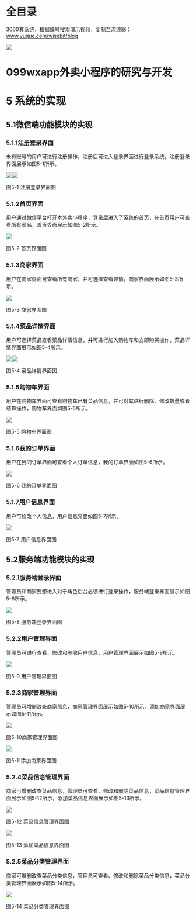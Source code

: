 # 全目录

3000套系统，根据编号搜索演示视频，复制至流浪器：www.yuque.com/wisebit/blog


![](https://bitwise.oss-cn-heyuan.aliyuncs.com/2024/11/06/qq_wechat.png)
# 099wxapp外卖小程序的研究与开发
# 5 系统的实现
## 5.1微信端功能模块的实现
### 5.1.1注册登录界面
未有账号的用户可进行注册操作，注册后可进入登录界面进行登录系统，注册登录界面展示如图5-1所示。

![](/md/blog.016.png)![](/md/blog.017.png)

图5-1 注册登录界面图
### 5.1.2首页界面
用户通过微信平台打开本外卖小程序，登录后进入了系统的首页，在首页用户可查看所有菜品，首页界面展示如图5-2所示。

![](/md/blog.018.png)

图5-2 首页界面图
### 5.1.3商家界面
用户在商家界面可查看所有商家，并可选择查看详情，商家界面展示如图5-3所示。

![](/md/blog.019.png)

图5-3 商家界面图
### 5.1.4菜品详情界面
用户可选择菜品查看菜品详情信息，并可进行加入购物车和立即购买操作，菜品详情界面展示如图5-4所示。

![](/md/blog.020.png)![](/md/blog.021.png)

图5-4 菜品详情界面图
### 5.1.5购物车界面
用户在购物车界面可查看购物车已有菜品信息，并可对其进行删除、修改数量或者结算操作，购物车界面如图5-5所示。

![](/md/blog.022.png)

图5-5 购物车界面图
### 5.1.6我的订单界面
用户在我的订单界面可查看个人订单信息，我的订单界面如图5-6所示。

![](/md/blog.023.png)

图5-6 我的订单界面图
### 5.1.7用户信息界面
用户可修改个人信息，用户信息界面如图5-7所示。

![](/md/blog.024.png)

图5-7 用户信息界面图
## 5.2服务端功能模块的实现
### 5.2.1服务端登录界面
管理员和商家要想进入对于角色后台必须进行登录操作，服务端登录界面展示如图5-8所示。

![](/md/blog.025.png)

图5-8 服务端登录界面图
### 5.2.2用户管理界面
管理员可进行查看、修改和删除用户信息，用户管理界面展示如图5-9所示。

![](/md/blog.026.png)

图5-9 用户管理界面图
### 5.2.3商家管理界面
管理员可增删改查商家信息，商家管理界面展示如图5-10所示。添加商家界面展示如图5-11所示。

![](/md/blog.027.png)

图5-10商家管理界面图

![](/md/blog.028.png)

图5-11添加商家界面图
### 5.2.4菜品信息管理界面
商家可增删改查菜品信息，管理员可查看、修改和删除菜品信息，菜品信息管理界面展示如图5-12所示，添加菜品信息界面展示如图5-13所示。

![](/md/blog.029.png)

图5-12 菜品信息管理界面图

![](/md/blog.030.png)

图5-13 添加菜品信息界面图
### 5.2.5菜品分类管理界面
商家可增删改查菜品分类信息，管理员可查看、修改和删除菜品分类信息，菜品分类管理界面展示如图5-14所示。

![](/md/blog.031.png)

图5-14 菜品分类管理界面图






